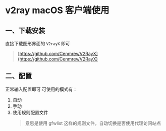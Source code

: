 # v2ray macOS 客户端使用

## 一、下载安装
直接下载图形界面的 `V2rayX` 即可
> [https://github.com/Cenmrev/V2RayX](https://github.com/Cenmrev/V2RayX)

## 二、配置
正常输入配置即可
可使用的模式有：
1. 自动
2. 手动
3. 使用规则配置文件
    > 意思是使用 gfwlist 这样的规则文件，自动切换是否使用代理访问站点
